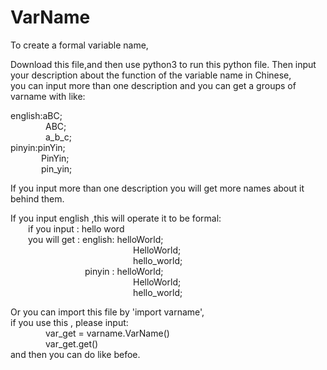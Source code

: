 # VarName
To create a formal variable name,

Download this file,and then use python3 to run this python file. 
Then input your description about the function of the variable name in Chinese,  
you can input more than one description and you can get a groups of varname with like:  
  
english:aBC;  
&ensp;&ensp;&ensp;&ensp;&ensp;&ensp;&ensp;&ensp;ABC;  
&ensp;&ensp;&ensp;&ensp;&ensp;&ensp;&ensp;&ensp;a_b_c;  
pinyin:pinYin;  
&ensp;&ensp;&ensp;&ensp;&ensp;&ensp;&ensp;PinYin;  
&ensp;&ensp;&ensp;&ensp;&ensp;&ensp;&ensp;pin_yin;  
          
If you input more than one description you will get more names about it behind them.  
  
If you input english ,this will operate it to  be formal:  
&ensp;&ensp;&ensp;&ensp;if you input : hello word  
&ensp;&ensp;&ensp;&ensp;you will get : english: helloWorld;  
&ensp;&ensp;&ensp;&ensp;&ensp;&ensp;&ensp;&ensp;&ensp;&ensp;&ensp;&ensp;&ensp;&ensp;&ensp;&ensp;&ensp;&ensp;&ensp;&ensp;&ensp;&ensp;&ensp;&ensp;&ensp;&ensp;&ensp;&ensp;HelloWorld;  
&ensp;&ensp;&ensp;&ensp;&ensp;&ensp;&ensp;&ensp;&ensp;&ensp;&ensp;&ensp;&ensp;&ensp;&ensp;&ensp;&ensp;&ensp;&ensp;&ensp;&ensp;&ensp;&ensp;&ensp;&ensp;&ensp;&ensp;&ensp;hello_world;  
&ensp;&ensp;&ensp;&ensp;&ensp;&ensp;&ensp;&ensp;&ensp;&ensp;&ensp;&ensp;&ensp;&ensp;&ensp;&ensp;&ensp;pinyin : helloWorld;  
&ensp;&ensp;&ensp;&ensp;&ensp;&ensp;&ensp;&ensp;&ensp;&ensp;&ensp;&ensp;&ensp;&ensp;&ensp;&ensp;&ensp;&ensp;&ensp;&ensp;&ensp;&ensp;&ensp;&ensp;&ensp;&ensp;&ensp;&ensp;HelloWorld;  
&ensp;&ensp;&ensp;&ensp;&ensp;&ensp;&ensp;&ensp;&ensp;&ensp;&ensp;&ensp;&ensp;&ensp;&ensp;&ensp;&ensp;&ensp;&ensp;&ensp;&ensp;&ensp;&ensp;&ensp;&ensp;&ensp;&ensp;&ensp;hello_world;  
                              
                                
  
Or you can import this file by 'import varname',  
if you use this , please input:  
&ensp;&ensp;&ensp;&ensp;&ensp;&ensp;&ensp;&ensp;var_get = varname.VarName()  
&ensp;&ensp;&ensp;&ensp;&ensp;&ensp;&ensp;&ensp;var_get.get()  
and then you can do like befoe.  

                            
